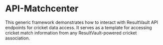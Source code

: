 # API-Matchcenter
This generic framework demonstrates how to interact with ResultVault API endpoints for cricket data access. It serves as a template for accessing cricket match information from any ResultVault-powered cricket association.
